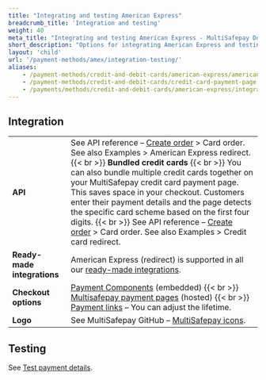 ```yaml
---
title: "Integrating and testing American Express"
breadcrumb_title: 'Integration and testing'
weight: 40
meta_title: "Integrating and testing American Express - MultiSafepay Docs"
short_description: "Options for integrating American Express and testing payments"
layout: 'child'
url: '/payment-methods/amex/integration-testing/'
aliases:
    - /payment-methods/credit-and-debit-cards/american-express/american-express-testing
    - /payment-methods/credit-and-debit-cards/credit-card-payment-page
    - /payments/methods/credit-and-debit-cards/american-express/integration-and-testing/
---
```

## Integration

| | |
|---|---|
| **API** | See API reference – [Create order](https://docs-api.multisafepay.com/reference/createorder) > Card order. See also Examples > American Express redirect. {{< br >}} **Bundled credit cards** {{< br >}} You can also bundle multiple credit cards together on your MultiSafepay credit card payment page. This saves space in your checkout. Customers enter their payment details and the page detects the specific card scheme based on the first four digits. {{< br >}} See API reference – [Create order](https://docs-api.multisafepay.com/reference/createorder) > Card order. See also Examples > Credit card redirect. |
| **Ready-made integrations** | American Express (redirect) is supported in all our [ready-made integrations](/integrations/ready-made/).   |
| **Checkout options** | [Payment Components](/payment-components/) (embedded) {{< br >}} [Multisafepay payment pages](/payment-pages/) (hosted) {{< br >}} [Payment links](/payment-links/about/) – You can adjust the lifetime. |
| **Logo** | See MultiSafepay GitHub – [MultiSafepay icons](https://github.com/MultiSafepay/MultiSafepay-icons). |

## Testing

See [Test payment details](/testing/test-payment-details/#credit-and-debit-cards).


